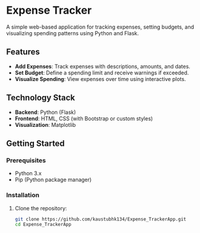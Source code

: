 # Expense Tracker

A simple web-based application for tracking expenses, setting budgets, and visualizing spending patterns using Python and Flask.

## Features
- **Add Expenses**: Track expenses with descriptions, amounts, and dates.
- **Set Budget**: Define a spending limit and receive warnings if exceeded.
- **Visualize Spending**: View expenses over time using interactive plots.

## Technology Stack
- **Backend**: Python (Flask)
- **Frontend**: HTML, CSS (with Bootstrap or custom styles)
- **Visualization**: Matplotlib

## Getting Started

### Prerequisites
- Python 3.x
- Pip (Python package manager)

### Installation
1. Clone the repository:
   ```bash
   git clone https://github.com/kaustubhk134/Expense_TrackerApp.git
   cd Expense_TrackerApp
